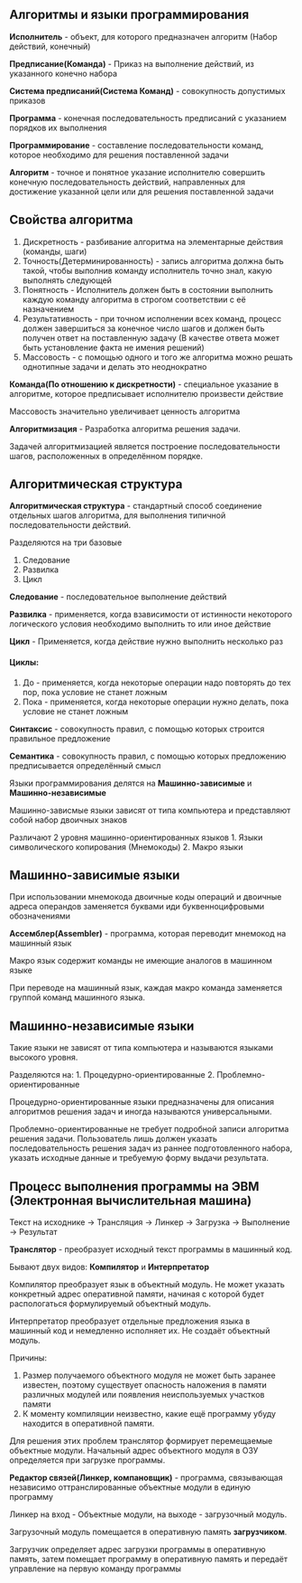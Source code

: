## Алгоритмы и языки программирования

**Исполнитель** - объект, для которого предназначен алгоритм (Набор действий, конечный)

**Предписание(Команда)** - Приказ на выполнение действий, из указанного конечно набора

**Система предписаний(Система Команд)** - совокупность допустимых приказов

**Программа** - конечная последовательность предписаний с указанием порядков их выполнения

**Программирование** - составление последовательности команд, которое необходимо для решения поставленной задачи

**Алгоритм** - точное и понятное указание исполнителю совершить конечную последовательность действий, направленных для достижение указанной цели или для решения поставленной задачи
## Свойства алгоритма
1. Дискретность - разбивание алгоритма на элементарные действия (команды, шаги)
2. Точность(Детерминированность) - запись алгоритма должна быть такой, чтобы выполнив команду исполнитель точно знал, какую выполнять следующей
3. Понятность - Исполнитель должен быть в состоянии выполнить каждую команду алгоритма в строгом соответствии с её назначением
4. Результативность - при точном исполнении всех команд, процесс должен завершиться за конечное число шагов и должен быть получен ответ на поставленную задачу (В качестве ответа может быть установление факта не имения решений)
5. Массовость - с помощью одного и того же алгоритма можно решать однотипные задачи и делать это неоднократно

**Команда(По отношению к дискретности)** - специальное указание в алгоритме, которое предписывает исполнителю произвести действие

Массовость значительно увеличивает ценность алгоритма

**Алгоритмизация** - Разработка алгоритма решения задачи. 

Задачей алгоритмизацией является построение последовательности шагов, расположенных в определённом порядке.

## Алгоритмическая структура
**Алгоритмическая структура** - стандартный способ соединение отдельных шагов алгоритма, для выполнения типичной последовательности действий.

Разделяются на три базовые
1. Следование
2. Развилка
3. Цикл

**Следование** - последовательное выполнение действий

**Развилка** - применяется, когда взависимости от истинности некоторого логического условия необходимо выполнить то или иное действие

**Цикл** - Применяется, когда действие нужно выполнить несколько раз

#### Циклы:
1. До - применяется, когда некоторые операции надо повторять до тех пор, пока условие не станет ложным
2. Пока - применяется, когда некоторые операции нужно делать, пока условие не станет ложным

**Синтаксис** - совокупность правил, с помощью которых строится правильное предложение

**Семантика** - совокупность правил, с помощью которых предложению предписывается определённый смысл

Языки программирования делятся на **Машинно-зависимые** и **Машинно-независимые**

Машинно-зависмые языки зависят от типа компьютера и представляют собой набор двоичных знаков

Различают 2 уровня машинно-ориентированных языков
	1. Языки символического копирования (Мнемокоды)
	2. Макро языки

## Машинно-зависимые языки
При использовании мнемокода двоичные коды операций и двоичные адреса операндов заменяется буквами иди буквенноцифровыми обозначениями

**Ассемблер(Assembler)** - программа, которая переводит мнемокод на машинный язык

Макро язык содержит команды не имеющие аналогов в машинном языке

При переводе на машинный язык, каждая макро команда заменяется группой команд машинного языка.

## Машинно-независимые языки

Такие языки не зависят от типа компьютера и называются языками высокого уровня.

Разделяются на: 
	1. Процедурно-ориентированные
	2. Проблемно-ориентированные

Процедурно-ориентированные языки предназначены для описания алгоритмов решения задач и иногда называются универсальными.

Проблемно-ориентированные не требует подробной записи алгоритма решения задачи. Пользователь лишь должен указать последовательность решения задач из раннее подготовленного набора, указать исходные данные и требуемую форму выдачи результата.

## Процесс выполнения программы на ЭВМ (Электронная вычислительная машина)

Текст на исходнике -> Трансляция -> Линкер -> Загрузка -> Выполнение -> Результат

**Транслятор** - преобразует исходный текст программы в машинный код.

Бывают двух видов: **Компилятор** и **Интерпретатор**

Компилятор преобразует язык в объектный модуль. Не может указать конкретный адрес оперативной памяти, начиная с которой будет распологаться формулируемый объектный модуль.

Интерпретатор преобразует отдельные предложения языка в машинный код и немедленно исполняет их. Не создаёт объектный модуль.

Причины:
1. Размер получаемого объектного модуля не может быть заранее известен, поэтому существует опасность наложения в памяти различных модулей или появления неиспользуемых участков памяти
2. К моменту компиляции неизвестно, какие ещё программу убуду находится в оперативной памяти.

Для решения этих проблем транслятор формирует перемещаемые объектные модули. Начальный адрес объектного модуля в ОЗУ определяется при загрузке программы.

**Редактор связей(Линкер, компановщик)** - программа, связывающая независимо оттранслированные объектные модули в единую программу

Линкер на вход - Объектные модули, на выходе - загрузочный модуль.

Загрузочный модуль помещается в оперативную память **загрузчиком**.

Загрузчик определяет адрес загрузки программы в оперативную память, затем помещает программу в оперативную память и передаёт управление на первую команду программы 